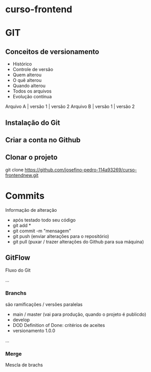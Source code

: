 # curso-frontend

# GIT
## Conceitos de versionamento
- Histórico
- Controle de versão
- Quem alterou
- O quê alterou
- Quando alterou
- Todos os arquivos
- Evolução contínua


Arquivo A | versão 1 | versão 2 
Arquivo B | versão 1 | versão 2

## Instalação do Git

## Criar a conta no Github

## Clonar o projeto 
git clone https://github.com/josefino-pedro-114a93269/curso-frontendnew.git

# Commits
Informação de alteração
- após testado todo seu código
- git add *
- git commit -m "mensagem"
- git push (enviar alterações para o repositório)
- git pull (puxar / trazer alterações do Github para sua máquina)


## GitFlow
Fluxo do Git

...
### Branchs
são ramificações / versões paralelas

- main / master (vai para produção, quando o projeto é publicdo)
- develop
- DOD Definition of Done: critérios de aceites
- versionamento 1.0.0

...
### Merge
Mescla de brachs
